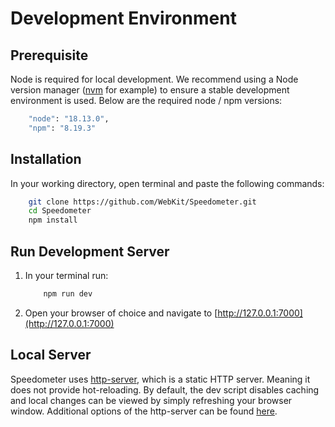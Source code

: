 # Development Environment

## Prerequisite
Node is required for local development.
We recommend using a Node version manager ([nvm](https://github.com/nvm-sh/nvm) for example) to ensure a stable development environment is used. 
Below are the required node / npm versions:
```sh
    "node": "18.13.0",
    "npm": "8.19.3"
````

## Installation
In your working directory, open terminal and paste the following commands:
```sh
    git clone https://github.com/WebKit/Speedometer.git
    cd Speedometer
    npm install
````

## Run Development Server
1. In your terminal run:
    ```sh
        npm run dev
    ````
2. Open your browser of choice and navigate to [http://127.0.0.1:7000](http://127.0.0.1:7000)

## Local Server
Speedometer uses [http-server](https://github.com/http-party/http-server), which is a static HTTP server. Meaning it does not provide hot-reloading. By default, the dev script disables caching and local changes can be viewed by simply refreshing your browser window. Additional options of the http-server can be found [here](https://github.com/http-party/http-server#available-options).